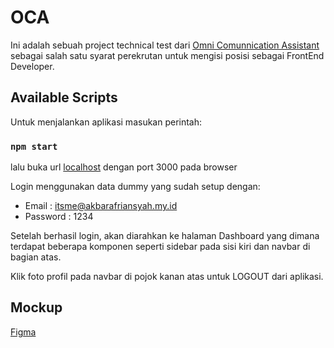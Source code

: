 # OCA

Ini adalah sebuah project technical test dari [Omni Comunnication Assistant](https://ocaindonesia.co.id/) sebagai salah satu syarat perekrutan untuk mengisi posisi sebagai FrontEnd Developer.

## Available Scripts

Untuk menjalankan aplikasi masukan perintah:
### `npm start`
lalu buka url [localhost](localhost:3000/) dengan port 3000 pada browser

Login menggunakan data dummy yang sudah setup dengan:
- Email     : itsme@akbarafriansyah.my.id
- Password  : 1234

Setelah berhasil login, akan diarahkan ke halaman Dashboard yang dimana terdapat beberapa komponen seperti sidebar pada sisi kiri dan navbar di bagian atas.

Klik foto profil pada navbar di pojok kanan atas untuk LOGOUT dari aplikasi.

## Mockup

[Figma](https://www.figma.com/file/xJrxfX3bjO2aKUmzrV0PQ7/Untitled?node-id=0%3A1)

